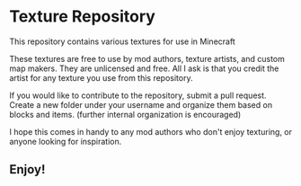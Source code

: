 # Texture Repository
This repository contains various textures for use in Minecraft

These textures are free to use by mod authors, texture artists, and custom map makers. They are unlicensed and free.
All I ask is that you credit the artist for any texture you use from this repository.

If you would like to contribute to the repository, submit a pull request. 
Create a new folder under your username and organize them based on blocks and items. (further internal organization is encouraged)

I hope this comes in handy to any mod authors who don't enjoy texturing, or anyone looking for inspiration.

Enjoy!
-
